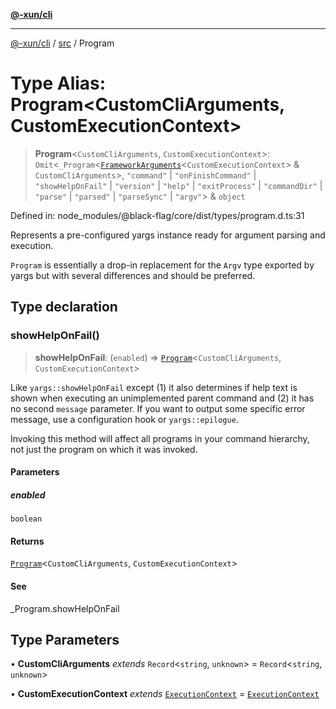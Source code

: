 [**@-xun/cli**](../../README.md)

***

[@-xun/cli](../../README.md) / [src](../README.md) / Program

# Type Alias: Program\<CustomCliArguments, CustomExecutionContext\>

> **Program**\<`CustomCliArguments`, `CustomExecutionContext`\>: `Omit`\<`_Program`\<[`FrameworkArguments`](FrameworkArguments.md)\<`CustomExecutionContext`\> & `CustomCliArguments`\>, `"command"` \| `"onFinishCommand"` \| `"showHelpOnFail"` \| `"version"` \| `"help"` \| `"exitProcess"` \| `"commandDir"` \| `"parse"` \| `"parsed"` \| `"parseSync"` \| `"argv"`\> & `object`

Defined in: node\_modules/@black-flag/core/dist/types/program.d.ts:31

Represents a pre-configured yargs instance ready for argument parsing and
execution.

`Program` is essentially a drop-in replacement for the `Argv` type exported
by yargs but with several differences and should be preferred.

## Type declaration

### showHelpOnFail()

> **showHelpOnFail**: (`enabled`) => [`Program`](Program.md)\<`CustomCliArguments`, `CustomExecutionContext`\>

Like `yargs::showHelpOnFail` except (1) it also determines if help text is
shown when executing an unimplemented parent command and (2) it has no
second `message` parameter. If you want to output some specific error
message, use a configuration hook or `yargs::epilogue`.

Invoking this method will affect all programs in your command hierarchy,
not just the program on which it was invoked.

#### Parameters

##### enabled

`boolean`

#### Returns

[`Program`](Program.md)\<`CustomCliArguments`, `CustomExecutionContext`\>

#### See

\_Program.showHelpOnFail

## Type Parameters

• **CustomCliArguments** *extends* `Record`\<`string`, `unknown`\> = `Record`\<`string`, `unknown`\>

• **CustomExecutionContext** *extends* [`ExecutionContext`](ExecutionContext.md) = [`ExecutionContext`](ExecutionContext.md)
